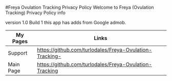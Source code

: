 #Freya Ovulation Tracking Privacy Policy
Welcome to Freya (Ovulation Tracking) Privacy Policy info

version 1.0 Build 1 this app has adds from Google admob.

| My Pages |Links| 
|---------|----------|
| Support | https://github.com/turlodales/Freya-Ovulation-Tracking- | 
| Main Page | https://github.com/turlodales/Freya-Ovulation-Tracking | 
